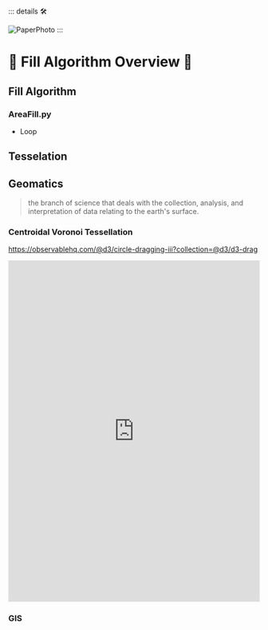 ::: details 🛠


![PaperPhoto](/PaperPhoto/0058.jpg)
:::

# 🔺 <route>Fill Algorithm Overview </route>🔺

## Fill Algorithm

### AreaFill.py

- Loop



## Tesselation

## Geomatics

> the branch of science that deals with the collection, analysis, and interpretation of data relating to the earth's surface.

### Centroidal Voronoi Tessellation

https://observablehq.com/@d3/circle-dragging-iii?collection=@d3/d3-drag

<iframe width="100%" height="684" frameborder="0"
  src="https://observablehq.com/embed/@d3/circle-dragging-iii?cells=chart"></iframe>

### GIS


